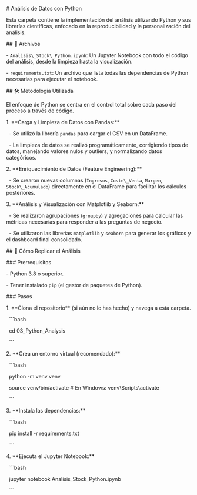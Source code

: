 \# Análisis de Datos con Python



Esta carpeta contiene la implementación del análisis utilizando Python y sus librerías científicas, enfocado en la reproducibilidad y la personalización del análisis.



\## 📁 Archivos



\-   `Analisis\_Stock\_Python.ipynb`: Un Jupyter Notebook con todo el código del análisis, desde la limpieza hasta la visualización.

\-   `requirements.txt`: Un archivo que lista todas las dependencias de Python necesarias para ejecutar el notebook.



\## 🛠️ Metodología Utilizada



El enfoque de Python se centra en el control total sobre cada paso del proceso a través de código.



1\.  \*\*Carga y Limpieza de Datos con Pandas:\*\*

&nbsp;   -   Se utilizó la librería `pandas` para cargar el CSV en un DataFrame.

&nbsp;   -   La limpieza de datos se realizó programáticamente, corrigiendo tipos de datos, manejando valores nulos y outliers, y normalizando datos categóricos.



2\.  \*\*Enriquecimiento de Datos (Feature Engineering):\*\*

&nbsp;   -   Se crearon nuevas columnas (`Ingresos`, `Coste\_Venta`, `Margen`, `Stock\_Acumulado`) directamente en el DataFrame para facilitar los cálculos posteriores.



3\.  \*\*Análisis y Visualización con Matplotlib y Seaborn:\*\*

&nbsp;   -   Se realizaron agrupaciones (`groupby`) y agregaciones para calcular las métricas necesarias para responder a las preguntas de negocio.

&nbsp;   -   Se utilizaron las librerías `matplotlib` y `seaborn` para generar los gráficos y el dashboard final consolidado.



\## 🚀 Cómo Replicar el Análisis



\### Prerrequisitos

\-   Python 3.8 o superior.

\-   Tener instalado `pip` (el gestor de paquetes de Python).



\### Pasos

1\.  \*\*Clona el repositorio\*\* (si aún no lo has hecho) y navega a esta carpeta.

&nbsp;   ```bash

&nbsp;   cd 03\_Python\_Analysis

&nbsp;   ```

2\.  \*\*Crea un entorno virtual (recomendado):\*\*

&nbsp;   ```bash

&nbsp;   python -m venv venv

&nbsp;   source venv/bin/activate  # En Windows: venv\\Scripts\\activate

&nbsp;   ```

3\.  \*\*Instala las dependencias:\*\*

&nbsp;   ```bash

&nbsp;   pip install -r requirements.txt

&nbsp;   ```

4\.  \*\*Ejecuta el Jupyter Notebook:\*\*

&nbsp;   ```bash

&nbsp;   jupyter notebook Analisis\_Stock\_Python.ipynb

&nbsp;   ```

